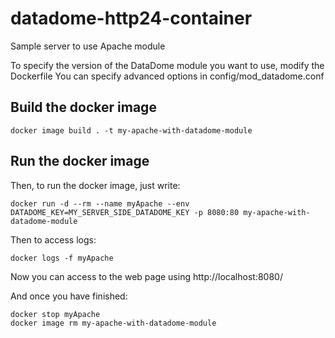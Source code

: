 # datadome-http24-container

Sample server to use Apache module

To specify the version of the DataDome module you want to use, modify the Dockerfile
You can specify advanced options in config/mod_datadome.conf

## Build the docker image

```
docker image build . -t my-apache-with-datadome-module
```

## Run the docker image

Then, to run the docker image, just write:

```
docker run -d --rm --name myApache --env DATADOME_KEY=MY_SERVER_SIDE_DATADOME_KEY -p 8080:80 my-apache-with-datadome-module
```

Then to access logs:

```
docker logs -f myApache
```

Now you can access to the web page using http://localhost:8080/

And once you have finished:

```
docker stop myApache
docker image rm my-apache-with-datadome-module
```
